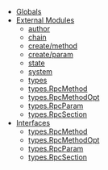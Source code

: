 * [Globals](globals.md)
* [External Modules]()
  * [author](modules/_author_.md)
  * [chain](modules/_chain_.md)
  * [create/method](modules/_create_method_.md)
  * [create/param](modules/_create_param_.md)
  * [state](modules/_state_.md)
  * [system](modules/_system_.md)
  * [types](modules/_types_.md)
  * [types.RpcMethod](interfaces/_types_.rpcmethod.md)
  * [types.RpcMethodOpt](interfaces/_types_.rpcmethodopt.md)
  * [types.RpcParam](interfaces/_types_.rpcparam.md)
  * [types.RpcSection](interfaces/_types_.rpcsection.md)
* [Interfaces]()
  * [types.RpcMethod](interfaces/_types_.rpcmethod.md)
  * [types.RpcMethodOpt](interfaces/_types_.rpcmethodopt.md)
  * [types.RpcParam](interfaces/_types_.rpcparam.md)
  * [types.RpcSection](interfaces/_types_.rpcsection.md)